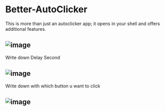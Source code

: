 # Better-AutoClicker
This is more than just an autoclicker app; it opens in your shell and offers additional features.

![image](https://github.com/IceDah/Better-AutoClicker/assets/129324866/d35eca18-772c-4add-82a2-a8ab86221895)
-------------------------------------------------------------
Write down Delay Second

![image](https://github.com/IceDah/Better-AutoClicker/assets/129324866/b6a3bec2-b21c-4256-88b2-2c32d8342f1d)
-------------------------------------------------------------
Write down with which button u want to click

![image](https://github.com/IceDah/Better-AutoClicker/assets/129324866/1133a9c6-1177-4001-9119-c205c5b98f82)
-------------------------------------------------------------
